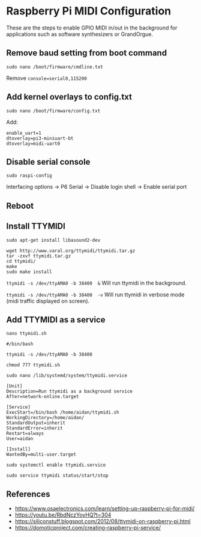 # Raspberry Pi MIDI Configuration

These are the steps to enable GPIO MIDI in/out in the background for applications such as software synthesizers or GrandOrgue.

## Remove baud setting from boot command

`sudo nano /boot/firmware/cmdline.txt`

Remove `console=serial0,115200`

## Add kernel overlays to config.txt

`sudo nano /boot/firmware/config.txt`

Add:
```
enable_uart=1
dtoverlay=pi3-miniuart-bt
dtoverlay=midi-uart0
```

## Disable serial console

`sudo raspi-config`

Interfacing options -> P6 Serial -> Disable login shell -> Enable serial port

## Reboot

## Install TTYMIDI

```
sudo apt-get install libasound2-dev

wget http://www.varal.org/ttymidi/ttymidi.tar.gz
tar -zxvf ttymidi.tar.gz
cd ttymidi/
make
sudo make install
```

`ttymidi -s /dev/ttyAMA0 -b 38400  &`
Will run ttymidi in the background.

`ttymidi -s /dev/ttyAMA0 -b 38400  -v`
Will run ttymidi in verbose mode (midi traffic displayed on screen).

## Add TTYMIDI as a service

`nano ttymidi.sh`

```
#/bin/bash

ttymidi -s /dev/ttyAMA0 -b 38400
```

`chmod 777 ttymidi.sh`

`sudo nano /lib/systemd/system/ttymidi.service`

```
[Unit]
Description=Run ttymidi as a background service
After=network-online.target

[Service]
ExecStart=/bin/bash /home/aidan/ttymidi.sh
WorkingDirectory=/home/aidan/
StandardOutput=inherit
StandardError=inherit
Restart=always
User=aidan

[Install]
WantedBy=multi-user.target
```

`sudo systemctl enable ttymidi.service`

`sudo service ttymidi status/start/stop`

## References
- https://www.osaelectronics.com/learn/setting-up-raspberry-pi-for-midi/
- https://youtu.be/RbdNczYovHQ?t=304
- https://siliconstuff.blogspot.com/2012/08/ttymidi-on-raspberry-pi.html
- https://domoticproject.com/creating-raspberry-pi-service/
